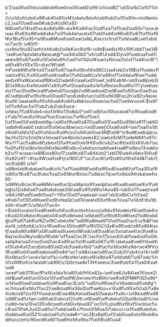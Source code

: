 b'Z\xa26\x01m)u\xbb\xb6\xe0v\x05\xd4|\x99.\x1c\xd8Z"\x05\xfbC\xf07%h+{\r\x1d\xfc\xbd\x98\xb4I\x85\xf4\\\xbe\x9a\xfc\xb9\xb2\xf0\x81in>n\x9am\xc2_\xa7O\xe5\xe0#\xb2vK\x90\x92-Ntb\xd1\x14\xd1\xca\x8d\x99~a\x94\x84\xc5\xdf\xa7\xf1\xe2\xa50u*\xceJe\xac:R\x83\x96\xdd\xbe7\x01\xb4w\xce\x07\xb0\xd4\x99\x83\x87t\xf0\xf6N\x18\xf5\x95+\xf8\xa6M\xa1\xa0\xac\x8d_A\xcc\x1c\xf7\xfa\xa8L\xef\xba\xc7\xc5r \x80/f!-u\xfb\xfb\x92\xefv\xfd\x8c[\x0bK\xc9\xf9~\x9e$\xe8\x16\x10K\xbbT\xe3@`\xe8\xe7qs\xbb\x9a\xcat@*\xa3d\x0bS"\xfc\x81J\xd4/Dy\x01\xeb\xa1\xd1\xee\x90\x87\xa5\x10\x0e\x91c)\xd7\xf3Q\xf4\xac\xfbi\xa2\n\xf7\xd4\xc9)"\xd0\x8f\x10\x13i<d\xc1W\xb6 mP\xeb6W\xf4n\x07\xa01\x87\xa4\x0b\xfd\x88CL\xa4\xb2\x16$\xf1\xda\x1f\xdc\x81}LX\x93\xd0\xd4\xa8\x17\xfd\xa6IL\x1c\x89\xf7\x04a\xf6\xe7\xda\xed\x91\x9b\xce\xdfB8\x02\xdehFc\xa4\xd7n\xef_\x95\xb1#~\xb5\xd6j\xb3{$!/\x08\xc4\x0b\xd4V\x93\xff\xf3\xad\xad\x1e1\xfbo\xc9\xd9\x17\'y\xeb\xee\x17\xc0I\xd9x\xa9f\xbe\x01\xca@U\x98\xeb\xd2\xd8\xa1\x93\xc0\xe5\xadC\xdfp\x8f\xf9\xfb\x03\xe67\xcd\xb8\r\xcc\x05\xfdi3@\xc2h:\x82\x9a\xe8\x06`\xea\xe9\xf0\xfd\xe64\x84\x9bk\xcc6\xec\xc1\x07\xe9w\xceX:$\x97\xf7\x94\xc1\x17\xb2\xb2\xb3\xce-\xfa\xc7{\x85\xb4<o\xf3rN\x13\x8dJ]^\xd1:\x80\xc1l0\xca\xd7\x16\xa6\xd9xY\xb7X\xcd\x14\xa7t\xc5\xac\xc7\xf8\xf1\xe7,[\xf3\xe0]4\xdd\xeb9g~\xd6\xf9\xa0\x870\xa6\x01[\xa0S\x95tk\x91T\xb6O\xdb9n6\xeb0.\xdc\xf5\x0e\xc8bw\xcc>\xd5\xee]\\O\xa6\xd4=\xe7\xa0\x1d\x9ckK\xfd\x12\x0f\xfd\xc8\x9fx\nZ\x94\xb5\xe3R@\x06^\x1buM\xa8Jpb:\x9a;H\x12/\x1c\nDk\x1e\xaaV\xe4b\xbc\xee\x82,\xae\x0cM7[\xdeAW4!\x97\rN\x17T\xcf\xdb\x8f\xbe\xf2I\x0f\xe5\xb3HtS\x9c\xb2\xc8\t\xd3\x93\xb7\xcf\x0f\xf5[\x0b\x1e\x94\x9a\x86\x8cv|\xbd\xcc\xdd\xe4\xa8P\x8e\x13\xdd\xb2\x11\'w\xaa=\x89Eo\x80\x17;\xa9k\x87\x84s\xb2\'\xb076\xb4\x9e\x104\x80\x92\x91">#\xc9W\xa5\x81y\xf8SC/F"\xc2\xc8(\xf5\x85\xf9\x044&T\xb7[\xc9\xb85 \x1e?\x88m\xb9\xba\xe0\xdb\x1c7\xf1\\\xd46W\xd4\x99\xd5\xadM}\xf1\xa3D\xf9\x80\x18\x87\xc9\xbc1\xa2\x93b\xf8x\xc7\x8a\xc7q\xcf\x9a\x94\xba\xe4\x85-\x86N\x8c\xc9\xe66Mv\xe9\xc5j\xb8pn\x91\xedjd\xce8\xa8\xeb\xe9\x1f\x8b@\x12\x8d\xd7\xa9\xbd\xae20k\xe8\x91\x98\x14u\x85~\xb5\x17\xaez\xa9\x84;UW\xd5\xe8r0\xa7>Y9\x13\x07\xaa\xad-\xad\'\xb3\x8bC\x1c\\\xa2 v#\xb7\xf3D\x9b\xe0\xd9\xfepQ/;\xd7k\xee\x93\xf8\xe7x\xa7\x14z8\'d\x1b\x04=4\xdf\\%\xfd\x17\xc4*<$\xb5\xca\xc5\xd6\xe6\x04\xc8\xcb\xfc\xccy\x9a\x91s\xde\xf6\xe0\xe4\xc6\xd23\x8a\xc6\xab\x04\xdf\x8e\xed.\x9a\xbf|\xf9\x93\x86\xe21\x8b\xb4@\xff\x87\xb8\xf6Z\xf9C\xbe\x9e"\xd09\x8b\xe9TO\x01\xa0\xc5.\x1b&F\xea\xf4_\xfd\xfdL\x1c\x18\xe8\xc35h\xd6P\xf8VD\\C}Qy#\x95\xdc\x8f\x96A\xcf[\xad\x80\x88F\x06\xa6\xa5\xee\x98\xdc\x83\xa8\xc1\xcai\xe4\xc9\xe8\x8az\xcb\x9by\xdb\xf8\xbb\'\xf1\xa2\xc3F,I\xc0\x17]u\xcb\t\xbf\xad\xd1\x0b\xa0pXw\xa2\r\xc0\xd2\xc4\x85\xc1\xf6\xa9\x08T\x10.\xbe\xa8\xe6Yn\xd4\xf3i\xb4\xf2\xcd]m\x85\xd2\xb3\xad\xfbQ"\xdf\xc1\x1d\xd4\x9d=\xc49fV\x18\xd8i\x04\xe8\xebo\xd0\x8d^\xc1:\x86x\xac\x85\xc2\xb2V\xb4c\x14=\x8fR\x0b\xc5>\xce\x1ar\xf1s}>\xfb\xfe\r\xdc\xf4\x9b\x97\xfd\xb6T\x97\xdc%h{0\x069\xfc\x1a\xb8:\xb99{\x12d\r\\\xe8xTXH\xee\xc3\xe9\xb1\x11\xe0d\xaf-\xd6 \xced*\xb3TR\xcfP\xf4\xfa\x1c\x80\xb1H\t\x82y~\xef\xe6J\x84\xe7t!\xce2\xbf&\xaf\xb0\xc0Os\x13(\xd1\xdfW,Gw\xecH\x86h\r\xe9\x92FM#P\\5D\x9b*\x14\xd0\xe0\xbb\xe5\x9f\xa6\xc3L\xfc"\xd5/\x99\xe2\x1d\xde\xd0\xb8g^\xc7m\xa4\xfd\x11\xc2)\xe8o\xd9\x04xQ\xff\xe6zo+x\'6\x8f\x95\x0c\xb7\x8e4\x9c\x97z\xf37V\xea\xcdE\xed6bXw\xd5saSO\xea\x11\x9c<\x18s\xd9l\x99\x89E\xdf\x1am.\x90\xb3\xbc\xf2i\xf6.\xf8\xd5\xff\xbe\xf2Q\x08c\xd0%\xec\x8d=tw\x15\x035\x9c\xe6\xfdG\xfa\xe9Z\'\xc5V)Lq\xd9\xf9\xf5\xcb\xcf\xc8\xd791sKJ\x02\xd0\x17\xbb\xe8\x7f\nvUFM\xe37\xbco/+\x1f\xd9\xbd\xcd\xbb\xa5\x052%\xbc\xd1\x1c\xdaR<^\xc2$\x8a)E\xf2\xb5\xa4\n\xf9\xb9\xdd\xcc/zm\x16\xcdIt\x80\'l\xa6h\xfd\xfb\x7f\xd18\x81\xa4'